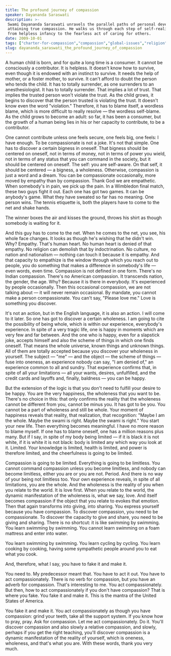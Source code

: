 ```yaml
---
title: The profound journey of compassion
speaker: Dayananda Saraswati
description: >-
 Swami Dayananda Saraswati unravels the parallel paths of personal development and
 attaining true compassion. He walks us through each step of self-realization,
 from helpless infancy to the fearless act of caring for others.
date: 2009-10-01
tags: ["charter-for-compassion","compassion","global-issues","religion","self"]
slug: dayananda_saraswati_the_profound_journey_of_compassion
---
```


A human child is born, and for quite a long time is a consumer. It cannot be consciously a
contributor. It is helpless. It doesn't know how to survive, even though it is endowed
with an instinct to survive. It needs the help of mother, or a foster mother, to survive.
It can't afford to doubt the person who tends the child. It has to totally surrender, as
one surrenders to an anesthesiologist. It has to totally surrender. That implies a lot of
trust. That implies the trusted person won't violate the trust. As the child grows, it
begins to discover that the person trusted is violating the trust. It doesn't know even
the word "violation." Therefore, it has to blame itself, a wordless blame, which is more
difficult to really resolve — the wordless self-blame. As the child grows to become an
adult: so far, it has been a consumer, but the growth of a human being lies in his or her
capacity to contribute, to be a contributor.

One cannot contribute unless one feels secure, one feels big, one feels: I have enough. To
be compassionate is not a joke. It's not that simple. One has to discover a certain
bigness in oneself. That bigness should be centered on oneself, not in terms of money, not
in terms of power you wield, not in terms of any status that you can command in the
society, but it should be centered on oneself. The self: you are self-aware. On that self,
it should be centered — a bigness, a wholeness. Otherwise, compassion is just a word and a
dream. You can be compassionate occasionally, more moved by empathy than by compassion.
Thank God we are empathetic. When somebody's in pain, we pick up the pain. In a Wimbledon
final match, these two guys fight it out. Each one has got two games. It can be anybody's
game. What they have sweated so far has no meaning. One person wins. The tennis etiquette
is, both the players have to come to the net and shake hands.

The winner boxes the air and kisses the ground, throws his shirt as though somebody is
waiting for it. 

And this guy has to come to the net. When he comes to the net, you see, his whole face
changes. It looks as though he's wishing that he didn't win. Why? Empathy. That's human
heart. No human heart is denied of that empathy. No religion can demolish that by
indoctrination. No culture, no nation and nationalism — nothing can touch it because it is
empathy. And that capacity to empathize is the window through which you reach out to
people, you do something that makes a difference in somebody's life — even words, even
time. Compassion is not defined in one form. There's no Indian compassion. There's no
American compassion. It transcends nation, the gender, the age. Why? Because it is there
in everybody. It's experienced by people occasionally. Then this occasional compassion, we
are not talking about — it will never remain occasional. By mandate, you cannot make a
person compassionate. You can't say, "Please love me." Love is something you
discover.

It's not an action, but in the English language, it is also an action. I will come to it
later. So one has got to discover a certain wholeness. I am going to cite the possibility
of being whole, which is within our experience, everybody's experience. In spite of a very
tragic life, one is happy in moments which are very few and far between. And the one who
is happy, even for a slapstick joke, accepts himself and also the scheme of things in
which one finds oneself. That means the whole universe, known things and unknown things.
All of them are totally accepted because you discover your wholeness in yourself. The
subject — "me" — and the object — the scheme of things — fuse into oneness, an experience
nobody can say, "I am denied of," an experience common to all and sundry. That experience
confirms that, in spite of all your limitations — all your wants, desires, unfulfilled,
and the credit cards and layoffs and, finally, baldness — you can be happy.

But the extension of the logic is that you don't need to fulfill your desire to be happy.
You are the very happiness, the wholeness that you want to be. There's no choice in this:
that only confirms the reality that the wholeness cannot be different from you, cannot be
minus you. It has got to be you. You cannot be a part of wholeness and still be whole.
Your moment of happiness reveals that reality, that realization, that recognition: "Maybe
I am the whole. Maybe the swami is right. Maybe the swami is right." You start your new
life. Then everything becomes meaningful. I have no more reason to blame myself. If one
has to blame oneself, one has a million reasons plus many. But if I say, in spite of my
body being limited — if it is black it is not white, if it is white it is not black: body
is limited any which way you look at it. Limited. Your knowledge is limited, health is
limited, and power is therefore limited, and the cheerfulness is going to be
limited.

Compassion is going to be limited. Everything is going to be limitless. You cannot command
compassion unless you become limitless, and nobody can become limitless, either you are or
you are not. Period. And there is no way of your being not limitless too. Your own
experience reveals, in spite of all limitations, you are the whole. And the wholeness is
the reality of you when you relate to the world. It is love first. When you relate to the
world, the dynamic manifestation of the wholeness is, what we say, love. And itself
becomes compassion if the object that you relate to evokes that emotion. Then that again
transforms into giving, into sharing. You express yourself because you have compassion. To
discover compassion, you need to be compassionate. To discover the capacity to give and
share, you need to be giving and sharing. There is no shortcut: it is like swimming by
swimming. You learn swimming by swimming. You cannot learn swimming on a foam mattress and
enter into water.

You learn swimming by swimming. You learn cycling by cycling. You learn cooking by
cooking, having some sympathetic people around you to eat what you cook.

And, therefore, what I say, you have to fake it and make it. 

You need to. My predecessor meant that. You have to act it out. You have to act
compassionately. There is no verb for compassion, but you have an adverb for compassion.
That's interesting to me. You act compassionately. But then, how to act compassionately if
you don't have compassion? That is where you fake. You fake it and make it. This is the
mantra of the United States of America. 

You fake it and make it. You act compassionately as though you have compassion: grind your
teeth, take all the support system. If you know how to pray, pray. Ask for compassion. Let
me act compassionately. Do it. You'll discover compassion and also slowly a relative
compassion, and slowly, perhaps if you get the right teaching, you'll discover compassion
is a dynamic manifestation of the reality of yourself, which is oneness, wholeness, and
that's what you are. With these words, thank you very much. 

<!--
ad_duration=3.33
comment_count=110
event="Chautauqua Institution"
external_start_time=0
intro_duration=11.82
is_subtitle_required="False"
is_talk_featured="True"
language="en"
language_swap="False"
native_language="en"
number_of_related_talks=6
number_of_speakers=1
number_of_subtitled_videos=37
number_of_tags=5
number_of_talk_download_languages=37
number_of_talk_more_resources=0
number_of_talk_recommendations=0
number_of_talks_take_actions=0
post_ad_duration=0.83
published_timestamp="2008-10-31 04:41:00"
recording_date="2009-10-01"
speaker_description="Vedantic teacher"
speaker_is_published=1
speaker_name="Dayananda Saraswati"
talk_name="The profound journey of compassion"
talks_tags=["charter-for-compassion","compassion","global-issues","religion","self"]
url_photo_speaker="https://pe.tedcdn.com/images/ted/127298_254x191.jpg"
url_photo_talk="https://pe.tedcdn.com/images/ted/127310_800x600.jpg"
url_webpage="https://www.ted.com/talks/dayananda_saraswati_the_profound_journey_of_compassion"
video_type_name="TED Stage Talk"
-->